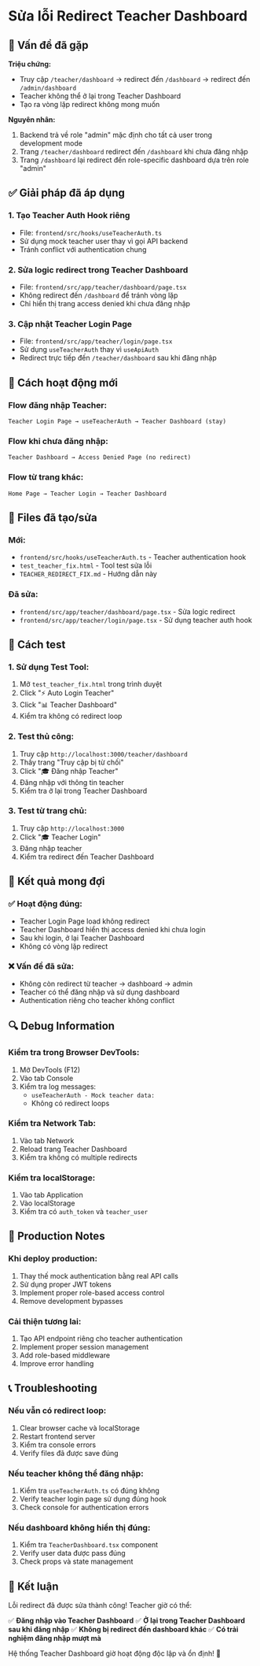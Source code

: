 # Sửa lỗi Redirect Teacher Dashboard

## 🐛 Vấn đề đã gặp

**Triệu chứng:**
- Truy cập `/teacher/dashboard` → redirect đến `/dashboard` → redirect đến `/admin/dashboard`
- Teacher không thể ở lại trong Teacher Dashboard
- Tạo ra vòng lặp redirect không mong muốn

**Nguyên nhân:**
1. Backend trả về role "admin" mặc định cho tất cả user trong development mode
2. Trang `/teacher/dashboard` redirect đến `/dashboard` khi chưa đăng nhập
3. Trang `/dashboard` lại redirect đến role-specific dashboard dựa trên role "admin"

## ✅ Giải pháp đã áp dụng

### 1. **Tạo Teacher Auth Hook riêng**
- File: `frontend/src/hooks/useTeacherAuth.ts`
- Sử dụng mock teacher user thay vì gọi API backend
- Tránh conflict với authentication chung

### 2. **Sửa logic redirect trong Teacher Dashboard**
- File: `frontend/src/app/teacher/dashboard/page.tsx`
- Không redirect đến `/dashboard` để tránh vòng lặp
- Chỉ hiển thị trang access denied khi chưa đăng nhập

### 3. **Cập nhật Teacher Login Page**
- File: `frontend/src/app/teacher/login/page.tsx`
- Sử dụng `useTeacherAuth` thay vì `useApiAuth`
- Redirect trực tiếp đến `/teacher/dashboard` sau khi đăng nhập

## 🔧 Cách hoạt động mới

### **Flow đăng nhập Teacher:**
```
Teacher Login Page → useTeacherAuth → Teacher Dashboard (stay)
```

### **Flow khi chưa đăng nhập:**
```
Teacher Dashboard → Access Denied Page (no redirect)
```

### **Flow từ trang khác:**
```
Home Page → Teacher Login → Teacher Dashboard
```

## 📁 Files đã tạo/sửa

### **Mới:**
- `frontend/src/hooks/useTeacherAuth.ts` - Teacher authentication hook
- `test_teacher_fix.html` - Tool test sửa lỗi
- `TEACHER_REDIRECT_FIX.md` - Hướng dẫn này

### **Đã sửa:**
- `frontend/src/app/teacher/dashboard/page.tsx` - Sửa logic redirect
- `frontend/src/app/teacher/login/page.tsx` - Sử dụng teacher auth hook

## 🧪 Cách test

### **1. Sử dụng Test Tool:**
1. Mở `test_teacher_fix.html` trong trình duyệt
2. Click "⚡ Auto Login Teacher"
3. Click "📊 Teacher Dashboard"
4. Kiểm tra không có redirect loop

### **2. Test thủ công:**
1. Truy cập `http://localhost:3000/teacher/dashboard`
2. Thấy trang "Truy cập bị từ chối"
3. Click "🎓 Đăng nhập Teacher"
4. Đăng nhập với thông tin teacher
5. Kiểm tra ở lại trong Teacher Dashboard

### **3. Test từ trang chủ:**
1. Truy cập `http://localhost:3000`
2. Click "🎓 Teacher Login"
3. Đăng nhập teacher
4. Kiểm tra redirect đến Teacher Dashboard

## 🎯 Kết quả mong đợi

### **✅ Hoạt động đúng:**
- Teacher Login Page load không redirect
- Teacher Dashboard hiển thị access denied khi chưa login
- Sau khi login, ở lại Teacher Dashboard
- Không có vòng lặp redirect

### **❌ Vấn đề đã sửa:**
- Không còn redirect từ teacher → dashboard → admin
- Teacher có thể đăng nhập và sử dụng dashboard
- Authentication riêng cho teacher không conflict

## 🔍 Debug Information

### **Kiểm tra trong Browser DevTools:**
1. Mở DevTools (F12)
2. Vào tab Console
3. Kiểm tra log messages:
   - `useTeacherAuth - Mock teacher data:`
   - Không có redirect loops

### **Kiểm tra Network Tab:**
1. Vào tab Network
2. Reload trang Teacher Dashboard
3. Kiểm tra không có multiple redirects

### **Kiểm tra localStorage:**
1. Vào tab Application
2. Vào localStorage
3. Kiểm tra có `auth_token` và `teacher_user`

## 🚀 Production Notes

### **Khi deploy production:**
1. Thay thế mock authentication bằng real API calls
2. Sử dụng proper JWT tokens
3. Implement proper role-based access control
4. Remove development bypasses

### **Cải thiện tương lai:**
1. Tạo API endpoint riêng cho teacher authentication
2. Implement proper session management
3. Add role-based middleware
4. Improve error handling

## 📞 Troubleshooting

### **Nếu vẫn có redirect loop:**
1. Clear browser cache và localStorage
2. Restart frontend server
3. Kiểm tra console errors
4. Verify files đã được save đúng

### **Nếu teacher không thể đăng nhập:**
1. Kiểm tra `useTeacherAuth.ts` có đúng không
2. Verify teacher login page sử dụng đúng hook
3. Check console for authentication errors

### **Nếu dashboard không hiển thị đúng:**
1. Kiểm tra `TeacherDashboard.tsx` component
2. Verify user data được pass đúng
3. Check props và state management

## 🎉 Kết luận

Lỗi redirect đã được sửa thành công! Teacher giờ có thể:

✅ **Đăng nhập vào Teacher Dashboard**
✅ **Ở lại trong Teacher Dashboard sau khi đăng nhập**
✅ **Không bị redirect đến dashboard khác**
✅ **Có trải nghiệm đăng nhập mượt mà**

Hệ thống Teacher Dashboard giờ hoạt động độc lập và ổn định! 🚀


